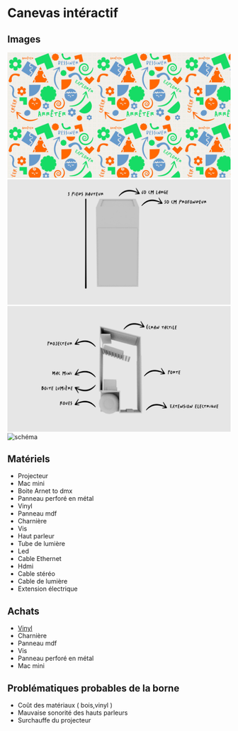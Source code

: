# Canevas intéractif

## Images
![pattern](assets/pattern.jpg)
![front](assets/front.png)
![left](assets/left.png)
![schéma](assets/schéma_branchement.png)

## Matériels
- Projecteur
- Mac mini
- Boite Arnet to dmx
- Panneau perforé en métal
- Vinyl
- Panneau mdf
- Charnière
- Vis
- Haut parleur
- Tube de lumière
- Led
- Cable Ethernet
- Hdmi
- Cable stéréo
- Cable de lumière
- Extension électrique
  
## Achats
- [Vinyl](https://www.imprimerieengros.com/autocollant-vinyle-perfore/)
- Charnière
- Panneau mdf
- Vis
- Panneau perforé en métal
- Mac mini

## Problématiques probables de la borne
- Coût des matériaux ( bois,vinyl )
- Mauvaise sonorité des hauts parleurs
- Surchauffe du projecteur

